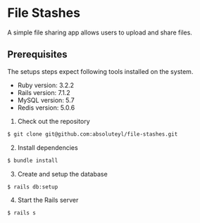 # File Stashes

A simple file sharing app allows users to upload and share files.

## Prerequisites

The setups steps expect following tools installed on the system.

* Ruby version: 3.2.2
* Rails version: 7.1.2
* MySQL version: 5.7
* Redis version: 5.0.6

1. Check out the repository

  ```bash
  $ git clone git@github.com:absoluteyl/file-stashes.git
  ```

2. Install dependencies

  ```bash
  $ bundle install
  ```

3. Create and setup the database

  ```bash
  $ rails db:setup
  ```

4. Start the Rails server

  ```bash
  $ rails s
  ```

